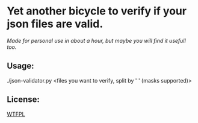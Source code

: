 # Yet another bicycle to verify if your json files are valid. 
*Made for personal use in about a hour, but maybe you will find it usefull too.*

## Usage:

./json-validator.py <files you want to verify, split by ' ' (masks supported)>

## License:

[WTFPL](LICENSE)
